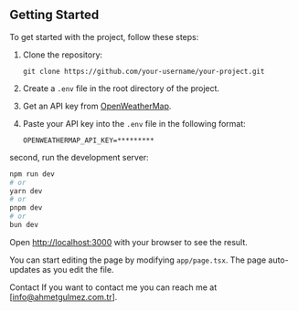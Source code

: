 ## Getting Started

To get started with the project, follow these steps:

1. Clone the repository:
    ```
    git clone https://github.com/your-username/your-project.git
    ```

2. Create a `.env` file in the root directory of the project.

3. Get an API key from [OpenWeatherMap](https://openweathermap.org/current).

4. Paste your API key into the `.env` file in the following format:
    ```
    OPENWEATHERMAP_API_KEY=*********
    ```
    
second, run the development server:

```bash
npm run dev
# or
yarn dev
# or
pnpm dev
# or
bun dev
```

Open [http://localhost:3000](http://localhost:3000) with your browser to see the result.

You can start editing the page by modifying `app/page.tsx`. The page auto-updates as you edit the file.

Contact
If you want to contact me you can reach me at [info@ahmetgulmez.com.tr].

